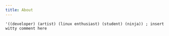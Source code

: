 ```yaml
---
title: About
---
```

`'((developer) (artist) (linux enthusiast) (student) (ninja)) ; insert witty comment here`
